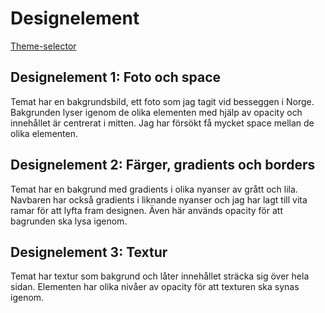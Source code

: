 Designelement
===============================

[Theme-selector](theme-selector)

<h2>Designelement 1: Foto och space</h2>
Temat har en bakgrundsbild, ett foto som jag tagit vid besseggen i Norge. Bakgrunden lyser igenom de olika elementen med hjälp av opacity och innehållet är centrerat i mitten. Jag har försökt få mycket space mellan de olika elementen.

<h2>Designelement 2: Färger, gradients och borders</h2>
Temat har en bakgrund med gradients i olika nyanser av grått och lila. Navbaren har också gradients i liknande nyanser och jag har lagt till vita ramar för att lyfta fram designen. Även här används opacity för att bagrunden ska lysa igenom.

<h2>Designelement 3: Textur</h2>
Temat har textur som bakgrund och låter innehållet sträcka sig över hela sidan. Elementen har olika nivåer av opacity för att texturen ska synas igenom.
